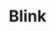 ---
title: "Blink"
index: "blink"
permalink: /spells/blink/
tags:
  - Spell
  - 3rd Level
  - Transmutation
available_for:
  - Sorcerer
  - Wizard
level: "3rd Level"
school: "Transmutation"
comp:
  - V
  - S
duration: "1 Minute"
description: |
  Roll a d20 at the end of each of your turns for the duration of the spell. On a roll of 11 or higher, you vanish from your current plane of existence and appear in the Ethereal Plane (the spell fails and the casting is wasted if you were already on that plane). At the start of your next turn, and when the spell ends if you are on the Ethereal Plane, you return to an unoccupied space of your choice that you can see within 10 feet of the space you vanished from. If no unoccupied space is available within that range, you appear in the nearest unoccupied space (chosen at random if more than one space is equally near). You can dismiss this spell as an action.

  While on the Ethereal Plane, you can see and hear the plane you originated from, which is cast in shades of gray, and you can't see anything there more than 60 feet away. You can only affect and be affected by other creatures on the Ethereal Plane. Creatures that aren't there can't perceive you or interact with you, unless they have the ability to do so.
excerpt: "Roll a d20 at the end of each of your turns for the duration of the spell."
source: "Basic Rules"
---